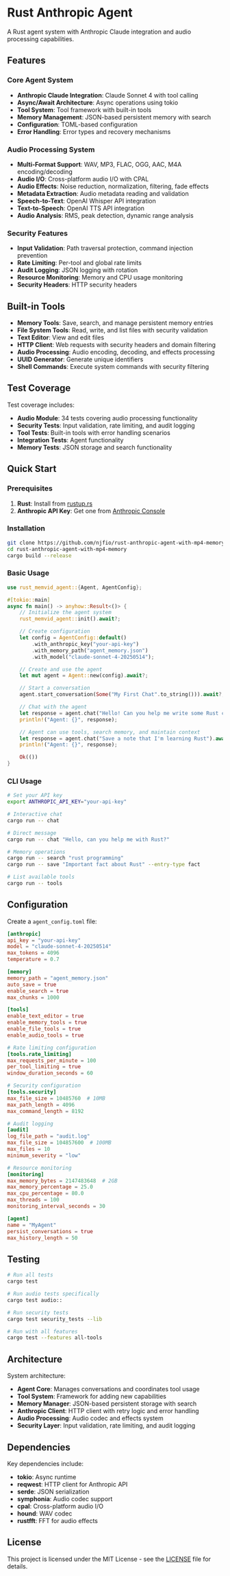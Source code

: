 # Rust Anthropic Agent

A Rust agent system with Anthropic Claude integration and audio processing capabilities.

## Features

### Core Agent System
- **Anthropic Claude Integration**: Claude Sonnet 4 with tool calling
- **Async/Await Architecture**: Async operations using tokio
- **Tool System**: Tool framework with built-in tools
- **Memory Management**: JSON-based persistent memory with search
- **Configuration**: TOML-based configuration
- **Error Handling**: Error types and recovery mechanisms

### Audio Processing System
- **Multi-Format Support**: WAV, MP3, FLAC, OGG, AAC, M4A encoding/decoding
- **Audio I/O**: Cross-platform audio I/O with CPAL
- **Audio Effects**: Noise reduction, normalization, filtering, fade effects
- **Metadata Extraction**: Audio metadata reading and validation
- **Speech-to-Text**: OpenAI Whisper API integration
- **Text-to-Speech**: OpenAI TTS API integration
- **Audio Analysis**: RMS, peak detection, dynamic range analysis

### Security Features
- **Input Validation**: Path traversal protection, command injection prevention
- **Rate Limiting**: Per-tool and global rate limits
- **Audit Logging**: JSON logging with rotation
- **Resource Monitoring**: Memory and CPU usage monitoring
- **Security Headers**: HTTP security headers

## Built-in Tools

- **Memory Tools**: Save, search, and manage persistent memory entries
- **File System Tools**: Read, write, and list files with security validation
- **Text Editor**: View and edit files
- **HTTP Client**: Web requests with security headers and domain filtering
- **Audio Processing**: Audio encoding, decoding, and effects processing
- **UUID Generator**: Generate unique identifiers
- **Shell Commands**: Execute system commands with security filtering

## Test Coverage

Test coverage includes:

- **Audio Module**: 34 tests covering audio processing functionality
- **Security Tests**: Input validation, rate limiting, and audit logging
- **Tool Tests**: Built-in tools with error handling scenarios
- **Integration Tests**: Agent functionality
- **Memory Tests**: JSON storage and search functionality

## Quick Start

### Prerequisites

1. **Rust**: Install from [rustup.rs](https://rustup.rs/)
2. **Anthropic API Key**: Get one from [Anthropic Console](https://console.anthropic.com/)

### Installation

```bash
git clone https://github.com/njfio/rust-anthropic-agent-with-mp4-memory.git
cd rust-anthropic-agent-with-mp4-memory
cargo build --release
```

### Basic Usage

```rust
use rust_memvid_agent::{Agent, AgentConfig};

#[tokio::main]
async fn main() -> anyhow::Result<()> {
    // Initialize the agent system
    rust_memvid_agent::init().await?;

    // Create configuration
    let config = AgentConfig::default()
        .with_anthropic_key("your-api-key")
        .with_memory_path("agent_memory.json")
        .with_model("claude-sonnet-4-20250514");

    // Create and use the agent
    let mut agent = Agent::new(config).await?;

    // Start a conversation
    agent.start_conversation(Some("My First Chat".to_string())).await?;

    // Chat with the agent
    let response = agent.chat("Hello! Can you help me write some Rust code?").await?;
    println!("Agent: {}", response);

    // Agent can use tools, search memory, and maintain context
    let response = agent.chat("Save a note that I'm learning Rust").await?;
    println!("Agent: {}", response);

    Ok(())
}
```

### CLI Usage

```bash
# Set your API key
export ANTHROPIC_API_KEY="your-api-key"

# Interactive chat
cargo run -- chat

# Direct message
cargo run -- chat "Hello, can you help me with Rust?"

# Memory operations
cargo run -- search "rust programming"
cargo run -- save "Important fact about Rust" --entry-type fact

# List available tools
cargo run -- tools
```

## Configuration

Create a `agent_config.toml` file:

```toml
[anthropic]
api_key = "your-api-key"
model = "claude-sonnet-4-20250514"
max_tokens = 4096
temperature = 0.7

[memory]
memory_path = "agent_memory.json"
auto_save = true
enable_search = true
max_chunks = 1000

[tools]
enable_text_editor = true
enable_memory_tools = true
enable_file_tools = true
enable_audio_tools = true

# Rate limiting configuration
[tools.rate_limiting]
max_requests_per_minute = 100
per_tool_limiting = true
window_duration_seconds = 60

# Security configuration
[tools.security]
max_file_size = 10485760  # 10MB
max_path_length = 4096
max_command_length = 8192

# Audit logging
[audit]
log_file_path = "audit.log"
max_file_size = 104857600  # 100MB
max_files = 10
minimum_severity = "low"

# Resource monitoring
[monitoring]
max_memory_bytes = 2147483648  # 2GB
max_memory_percentage = 25.0
max_cpu_percentage = 80.0
max_threads = 100
monitoring_interval_seconds = 30

[agent]
name = "MyAgent"
persist_conversations = true
max_history_length = 50
```

## Testing

```bash
# Run all tests
cargo test

# Run audio tests specifically
cargo test audio::

# Run security tests
cargo test security_tests --lib

# Run with all features
cargo test --features all-tools
```

## Architecture

System architecture:

- **Agent Core**: Manages conversations and coordinates tool usage
- **Tool System**: Framework for adding new capabilities
- **Memory Manager**: JSON-based persistent storage with search
- **Anthropic Client**: HTTP client with retry logic and error handling
- **Audio Processing**: Audio codec and effects system
- **Security Layer**: Input validation, rate limiting, and audit logging

## Dependencies

Key dependencies include:

- **tokio**: Async runtime
- **reqwest**: HTTP client for Anthropic API
- **serde**: JSON serialization
- **symphonia**: Audio codec support
- **cpal**: Cross-platform audio I/O
- **hound**: WAV codec
- **rustfft**: FFT for audio effects

## License

This project is licensed under the MIT License - see the [LICENSE](LICENSE) file for details.
